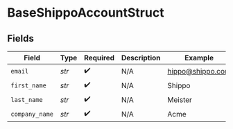 # BaseShippoAccountStruct


## Fields

| Field              | Type               | Required           | Description        | Example            |
| ------------------ | ------------------ | ------------------ | ------------------ | ------------------ |
| `email`            | *str*              | :heavy_check_mark: | N/A                | hippo@shippo.com   |
| `first_name`       | *str*              | :heavy_check_mark: | N/A                | Shippo             |
| `last_name`        | *str*              | :heavy_check_mark: | N/A                | Meister            |
| `company_name`     | *str*              | :heavy_check_mark: | N/A                | Acme               |